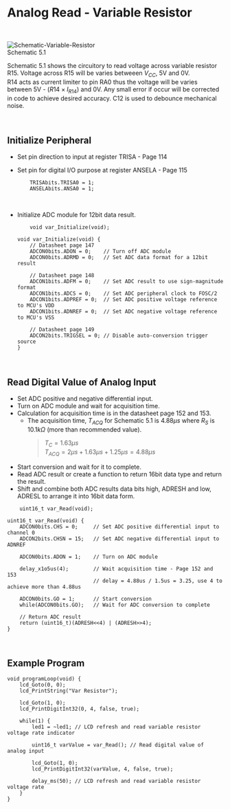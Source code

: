 # Analog Read - Variable Resistor
<br/>

![Schematic-Variable-Resistor](https://github.com/user-attachments/assets/1fbe958a-2142-44cf-9e96-90b4416a04c4)
<br/>
Schematic 5.1
<br/>

Schematic 5.1 shows the circuitory to read voltage across variable resistor R15. Voltage across R15 will be varies betweeen $V_{CC}$, 5V and 0V. <br/>
R14 acts as current limiter to pin RA0 thus the voltage will be varies between 5V - $(R14 \times{} I_{R14})$ and 0V. Any small error if occur will be corrected in code to achieve desired accuracy. 
C12 is used to debounce mechanical noise.
<br/>

<br/>

## Initialize Peripheral
* Set pin direction to input at register TRISA - Page 114
* Set pin for digital I/O purpose at register ANSELA - Page 115
  
  ```
      TRISAbits.TRISA0 = 1;
      ANSELAbits.ANSA0 = 1;
  ```
<br/>

* Initialize ADC module for 12bit data result.

  ```
      void var_Initialize(void);
  ```
  
  ```
  void var_Initialize(void) {
      // Datasheet page 147
      ADCON0bits.ADON = 0;    // Turn off ADC module
      ADCON0bits.ADRMD = 0;   // Set ADC data format for a 12bit result
      
      // Datasheet page 148
      ADCON1bits.ADFM = 0;    // Set ADC result to use sign-magnitude format
      ADCON1bits.ADCS = 0;    // Set ADC peripheral clock to FOSC/2
      ADCON1bits.ADPREF = 0;  // Set ADC positive voltage reference to MCU's VDD
      ADCON1bits.ADNREF = 0;  // Set ADC negative voltage reference to MCU's VSS
      
      // Datasheet page 149
      ADCON2bits.TRIGSEL = 0; // Disable auto-conversion trigger source
  }
  ```
<br/>

## Read Digital Value of Analog Input
* Set ADC positive and negative differential input.
* Turn on ADC module and wait for acquisition time.
* Calculation for acquisition time is in the datasheet page 152 and 153.
  - The acquisition time, $T_{ACQ}$ for Schematic 5.1 is $4.88\mu s$ where $R_{S}$ is $10.1k\Omega$ (more than recommended value).
    >$T_{C} = 1.63\mu s$<br/>
    >$T_{ACQ} = 2\mu s + 1.63\mu s + 1.25\mu s = 4.88\mu s$<br/>
* Start conversion and wait for it to complete.
* Read ADC result or create a function to return 16bit data type and return the result.
* Shift and combine both ADC results data bits high, ADRESH and low, ADRESL to arrange it into 16bit data form.

```
    uint16_t var_Read(void);
```

```
uint16_t var_Read(void) {
    ADCON0bits.CHS = 0;     // Set ADC positive differential input to channel 0
    ADCON2bits.CHSN = 15;   // Set ADC negative differential input to ADNREF
    
    ADCON0bits.ADON = 1;    // Turn on ADC module
    
    delay_x1o5us(4);        // Wait acquisition time - Page 152 and 153
                            // delay = 4.88us / 1.5us = 3.25, use 4 to achieve more than 4.88us
    
    ADCON0bits.GO = 1;      // Start conversion
    while(ADCON0bits.GO);   // Wait for ADC conversion to complete
    
    // Return ADC result
    return (uint16_t)(ADRESH<<4) | (ADRESH>>4);
}
```
<br/>

## Example Program
```
void programLoop(void) {
    lcd_Goto(0, 0);
    lcd_PrintString("Var Resistor");
    
    lcd_Goto(1, 0);
    lcd_PrintDigitInt32(0, 4, false, true);
    
    while(1) {
        led1 = ~led1; // LCD refresh and read variable resistor voltage rate indicator
        
        uint16_t varValue = var_Read(); // Read digital value of analog input
        
        lcd_Goto(1, 0);
        lcd_PrintDigitInt32(varValue, 4, false, true);
        
        delay_ms(50); // LCD refresh and read variable resistor voltage rate
    }
}
```
<br/>
